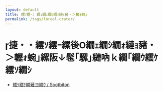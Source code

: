 ```yaml
---
layout: default
title: 繧ｿ繧ｰ: 繝ｭ繝ｪ繝ｼ繝ｫ縺ｮ豬・＞轣ｫ蜿｣
permalink: /tags/loreel-crater/
---
```

# 捷・・繧ｿ繧ｰ縲後Ο繝ｪ繝ｼ繝ｫ縺ｮ豬・＞轣ｫ蜿｣縲阪↓髢｢騾｣縺吶ｋ繝｢繝ｳ繧ｹ繧ｿ繝ｼ

- [繧ｹ繧ｹ繝薙ヨ繝ｳ / Sootbiton](/monsterdex/monster/Sootbiton.html)